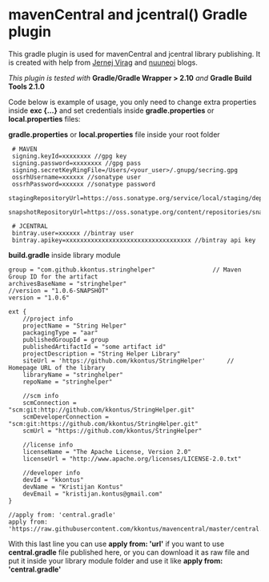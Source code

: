 # mavenCentral and jcentral() Gradle plugin

This gradle plugin is used for mavenCentral and jcentral library publishing.
It is created with help from 
[Jernej Virag](https://www.virag.si/2015/01/publishing-gradle-android-library-to-jcenter/) and 
[nuuneoi](https://inthecheesefactory.com/blog/how-to-upload-library-to-jcenter-maven-central-as-dependency/en) blogs.


*This plugin is tested with* **Gradle/Gradle Wrapper > 2.10** *and* **Gradle Build Tools 2.1.0**


Code below is example of usage, you only need to change extra properties inside **exc {...}** and set credentials inside **gradle.properties** or **local.properties** files:

**gradle.properties** or **local.properties** file inside your root folder

```
 # MAVEN
 signing.keyId=xxxxxxxx //gpg key
 signing.password=xxxxxxxx //gpg pass
 signing.secretKeyRingFile=/Users/<your_user>/.gnupg/secring.gpg
 ossrhUsername=xxxxxx //sonatype user
 ossrhPassword=xxxxxx //sonatype password
 stagingRepositoryUrl=https://oss.sonatype.org/service/local/staging/deploy/maven2/
 snapshotRepositoryUrl=https://oss.sonatype.org/content/repositories/snapshots/
 
 # JCENTRAL
 bintray.user=xxxxxx //bintray user
 bintray.apikey=xxxxxxxxxxxxxxxxxxxxxxxxxxxxxxxxxxx //bintray api key
```

**build.gradle** inside library module
```
group = "com.github.kkontus.stringhelper"                // Maven Group ID for the artifact
archivesBaseName = "stringhelper"
//version = "1.0.6-SNAPSHOT"
version = "1.0.6"

ext {
    //project info
    projectName = "String Helper"
    packagingType = "aar"
    publishedGroupId = group
    publishedArtifactId = "some artifact id"
    projectDescription = "String Helper Library"
    siteUrl = 'https://github.com/kkontus/StringHelper'      // Homepage URL of the library
    libraryName = "stringhelper"
    repoName = "stringhelper"

    //scm info
    scmConnection = "scm:git:http://github.com/kkontus/StringHelper.git"
    scmDeveloperConnection = "scm:git:https://github.com/kkontus/StringHelper.git"
    scmUrl = "https://github.com/kkontus/StringHelper"

    //license info
    licenseName = "The Apache License, Version 2.0"
    licenseUrl = "http://www.apache.org/licenses/LICENSE-2.0.txt"

    //developer info
    devId = "kkontus"
    devName = "Kristijan Kontus"
    devEmail = "kristijan.kontus@gmail.com"
}

//apply from: 'central.gradle'
apply from: 'https://raw.githubusercontent.com/kkontus/mavencentral/master/central.gradle'
```

With this last line you can use **apply from: 'url'** if you want to use **central.gradle** file published here, or you can download it as raw file and put it inside your library module folder and use it like **apply from: 'central.gradle'**
